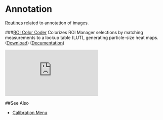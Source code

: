# Annotation

[Routines](../README.md#scripts) related to annotation of images.

###[ROI Color Coder](./ROI_Color_Coder.ijm)
   Colorizes ROI Manager selections by matching measurements to a lookup table (LUT),
   generating particle-size heat maps.
   ([Download](./ROI_Color_Coder.ijm?raw=true))
   ([Documentation][RCC page])

   [![][RCC image]][RCC page]


[RCC page]: http://imagejdocu.tudor.lu/doku.php?id=macro:roi_color_coder
[RCC image]: http://imagejdocu.tudor.lu/lib/exe/fetch.php?cache=&media=macro:roicolorcoderoutput.png


##See Also

* [Calibration Menu](../Tools/README.md#calibration-menu)
